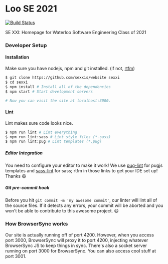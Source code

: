 # Loo SE 2021

[![Build Status](https://travis-ci.org/sexxis/website.svg?branch=travis)](https://travis-ci.org/sexxis/website)

SE XXI: Homepage for Waterloo Software Engineering Class of 2021

### Developer Setup

#### Installation

Make sure you have nodejs, npm and git installed. (if not, [rtfm](https://google.com))

```bash
$ git clone https://github.com/sexxis/website sexxi
$ cd sexxi
$ npm install # Install all of the dependencies
$ npm start # Start development servers

# Now you can visit the site at localhost:3000.
```

#### Lint

Lint makes sure code looks nice.

```bash
$ npm run lint # Lint everything
$ npm run lint:sass # Lint style files (*.sass)
$ npm run lint:pug # Lint templates (*.pug)
```

##### Editor Integration

You need to configure your editor to make it work! We use [pug-lint](https://github.com/pugjs/pug-lint#editor-integration)
for pugjs templates and [sass-lint](https://github.com/sasstools/sass-lint#ide-integration) for sass; rtfm in those links 
to get your IDE set up!
Thanks :smiley:

##### Git pre-commit hook

Before you hit `git commit -m 'my awesome commit'`, our linter will lint all of the source files. If it detects any errors, your commit will be aborted and you won't be able to contribute to this awesome project. :smiley:

### How BrowserSync works
Our site is actually running off of port 4200. However, when you access port 3000, 
BrowserSync will proxy it to port 4200, injecting whatever BrowserSync JS to keep things in sync.
There's also a socket server running on port 3000 for BrowserSync.
You can also access cool stuff at port 3001.

